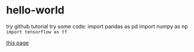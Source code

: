 # hello-world
try github tutorial
try some code:
  import pandas as pd
  import numpy as np
`import tensorflow as tf`

[this page](https://github.com/sustcLi/hello-world/edit/readme-edits/README.md)
